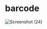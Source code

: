 # barcode

![Screenshot (24)](https://user-images.githubusercontent.com/91410378/136070309-6abcd144-0fbb-4e59-8d32-4fdff324786b.png)

